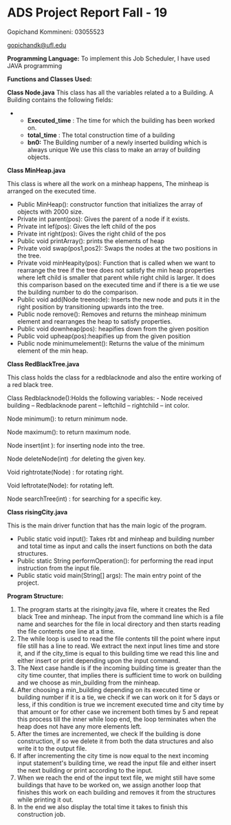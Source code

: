 # ADS Project Report Fall - 19

Gopichand Kommineni: 03055523

[gopichandk@ufl.edu](mailto:gopichandk@ufl.edu)

**Programming Language:**
To implement this Job Scheduler, I have used JAVA programming

**Functions and Classes Used:**

**Class Node.java**
This class has all the variables related a to a Building. A Building contains the following fields:

-
  - **Executed\_time** : The time for which the building has been worked on.
  - **total\_time** : The total construction time of a building
  - **bn0:**  The Building number of a newly inserted building which is always unique
We use this class to make an array of building objects.


**Class MinHeap.java**

This class is where all the work on a minheap happens, The minheap is arranged on the executed time.

- Public MinHeap(): constructor function that initializes the array of objects with 2000 size.
- Private int parent(pos): Gives the parent of a node if it exists.
- Private int lef(pos): Gives the left child of the pos
- Private int right(pos): Gives the right child of the pos
- Public void printArray(): prints the elements of heap
- Private void swap(pos1,pos2): Swaps the nodes at the two positions in the tree.
- Private void minHeapity(pos): Function that is called when we want to rearrange the tree if the tree does not satisfy the min heap properties where left child is smaller that parent while right child is larger. It does this comparison based on the executed time and if there is a tie we use the building number to do the comparison.
- Public void add(Node treenode): Inserts the new node and puts it in the right position by transitioning upwards into the tree.
- Public node remove(): Removes and returns the minheap minimum element and  rearranges the heap to satisfy properties.
- Public void downheap(pos): heapifies down from the given position
- Public void upheap(pos):heapifies up from the given position
- Public node minimumelement(): Returns the value of the minimum element of the min heap.

**Class RedBlackTree.java**

This class holds the class for a redblacknode and also the entire working of a red black tree.

Class Redblacknode():Holds the following variables: - Node received building – Redblacknode parent – leftchild – rightchild – int color.

Node minimum(): to return minimum node.

Node maximum(): to return maximum node.

Node insert(int ): for inserting node into the tree.

Node deleteNode(int) :for deleting the given key.

Void rightrotate(Node) : for rotating right.

Void leftrotate(Node): for rotating left.

Node searchTree(int) : for searching for a specific key.

**Class risingCity.java**

This is the main driver function that has the main logic of the program.

- Public static void input(): Takes rbt and minheap and building number and total time as input and calls the insert functions on both the data structures.
- Public static String performOperation(): for performing the read input instruction from the input file.
- Public static void main(String[] args): The main entry point of the project.





**Program Structure:**

1. The program starts at the risingity.java file, where it creates the Red black Tree and minheap. The input from the command line which is a file name and searches for the file in local directory and then starts reading the file contents one line at a time.
2. The while loop is used to read the file contents till the point where input file still has a line to read. We extract the next input lines time and store it, and if the city\_time is equal to this building time we read this line and either insert or print depending upon the input command.
3. The Next case handle is if the incoming building time is greater than the city time counter, that implies there is sufficient time to work on building and we choose as min\_building from the minheap.
4. After choosing a min\_building depending on its executed time or building number if it is a tie, we check if we can work on it for 5 days or less, if this condition is true we increment executed time and city time by that amount or for other case we increment both times by 5 and repeat this process till the inner while loop end, the loop terminates when the heap does not have any more elements left.
5. After the times are incremented, we check If the building is done construction, if so we delete it from both the data structures and also write it to the output file.
6. If after incrementing the city time is now equal to the next incoming input statement&#39;s building time, we read the input file and either insert the next building or print according to the input.
7. When we reach the end of the input text file, we might still have some buildings that have to be worked on, we assign another loop that finishes this work on each building and removes it from the structures while printing it out.
8. In the end we also display the total time it takes to finish this construction job.